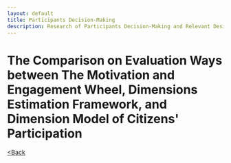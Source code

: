 ```yaml
---
layout: default
title: Participants Decision-Making
description: Research of Participants Decision-Making and Relevant Design under Information Perspective
---
```


# The Comparison on Evaluation Ways between The Motivation and Engagement Wheel, Dimensions Estimation Framework, and Dimension Model of Citizens' Participation










[<Back](./)
